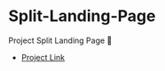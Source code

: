 # Split-Landing-Page
Project Split Landing Page 🚀
- <a href="https://page-split-landing.netlify.app" target="_blank" >Project Link</a>
